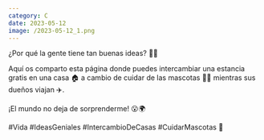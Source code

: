 ```yaml
--- 
category: C 
date: 2023-05-12 
image: /2023-05-12_1.png 
--- 
```


¿Por qué la gente tiene tan buenas ideas? 🤔💡

Aquí os comparto esta página donde puedes intercambiar una estancia gratis en una casa 🏠 a cambio de cuidar de las mascotas 🐶🐱 mientras sus dueños viajan ✈️.

¡El mundo no deja de sorprenderme! 😮🌍

#Vida #IdeasGeniales #IntercambioDeCasas #CuidarMascotas 🎉
